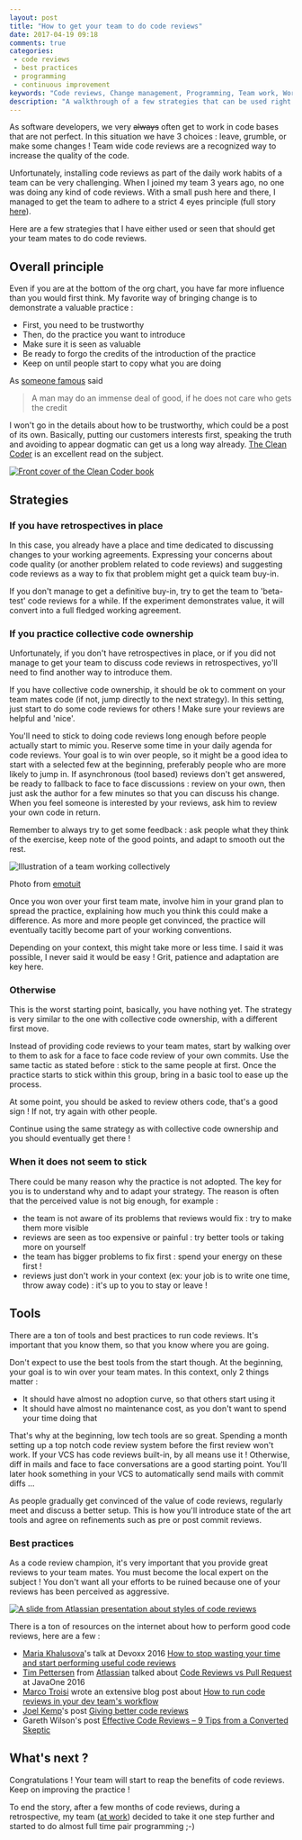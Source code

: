 ```yaml
---
layout: post
title: "How to get your team to do code reviews"
date: 2017-04-19 09:18
comments: true
categories:
 - code reviews
 - best practices
 - programming
 - continuous improvement
keywords: "Code reviews, Change management, Programming, Team work, Working agreements, Continuous Improvement"
description: "A walkthrough of a few strategies that can be used right now to get your team to do regular code reviews"
---
```

As software developers, we very ~~always~~ often get to work in code bases that are not perfect. In this situation we have 3 choices : leave, grumble, or make some changes ! Team wide code reviews are a recognized way to increase the quality of the code.

Unfortunately, installing code reviews as part of the daily work habits of a team can be very challenging. When I joined my team 3 years ago, no one was doing any kind of code reviews. With a small push here and there, I managed to get the team to adhere to a strict 4 eyes principle (full story [here](/from-zero-to-pair-programming-hero/)).

Here are a few strategies that I have either used or seen that should get your team mates to do code reviews.

## Overall principle

Even if you are at the bottom of the org chart, you have far more influence than you would first think. My favorite way of bringing change is to demonstrate a valuable practice :

* First, you need to be trustworthy
* Then, do the practice you want to introduce
* Make sure it is seen as valuable
* Be ready to forgo the credits of the introduction of the practice
* Keep on until people start to copy what you are doing

As [someone famous](http://quoteinvestigator.com/2010/12/21/doing-good-selfless/) said
> A man may do an immense deal of good, if he does not care who gets the credit

I won't go in the details about how to be trustworthy, which could be a post of its own. Basically, putting our customers interests first, speaking the truth and avoiding to appear dogmatic can get us a long way already. [The Clean Coder](https://www.amazon.fr/dp/B0050JLC9Y/ref=dp-kindle-redirect?_encoding=UTF8&btkr=1) is an excellent read on the subject.

[![Front cover of the Clean Coder book](../imgs/2017-04-19-how-to-get-your-team-to-do-code-reviews/clean-coder.jpg)](https://www.amazon.fr/dp/B0050JLC9Y/ref=dp-kindle-redirect?_encoding=UTF8&btkr=1)

## Strategies

### If you have retrospectives in place

In this case, you already have a place and time dedicated to discussing changes to your working agreements. Expressing your concerns about code quality (or another problem related to code reviews) and suggesting code reviews as a way to fix that problem might get a quick team buy-in.

If you don't manage to get a definitive buy-in, try to get the team to 'beta-test' code reviews for a while. If the experiment demonstrates value, it will convert into a full fledged working agreement.

### If you practice collective code ownership

Unfortunately, if you don't have retrospectives in place, or if you did not manage to get your team to discuss code reviews in retrospectives, yo'll need to find another way to introduce them.

If you have collective code ownership, it should be ok to comment on your team mates code (if not, jump directly to the next strategy). In this setting, just start to do some code reviews for others ! Make sure your reviews are helpful and 'nice'.

You'll need to stick to doing code reviews long enough before people actually start to mimic you. Reserve some time in your daily agenda for code reviews. Your goal is to win over people, so it might be a good idea to start with a selected few at the beginning, preferably people who are more likely to jump in. If asynchronous (tool based) reviews don't get answered, be ready to fallback to face to face discussions : review on your own, then just ask the author for a few minutes so that you can discuss his change. When you feel someone is interested by your reviews, ask him to review your own code in return.

Remember to always try to get some feedback : ask people what they think of the exercise, keep note of the good points, and adapt to smooth out the rest.

![Illustration of a team working collectively](../imgs/2017-04-19-how-to-get-your-team-to-do-code-reviews/collective.jpg)<div class="image-credits">Photo from [emotuit](https://www.emotuit.com/blog)</div>

Once you won over your first team mate, involve him in your grand plan to spread the practice, explaining how much you think this could make a difference. As more and more people get convinced, the practice will eventually tacitly become part of your working conventions.

Depending on your context, this might take more or less time. I said it was possible, I never said it would be easy ! Grit, patience and adaptation are key here.

### Otherwise

This is the worst starting point, basically, you have nothing yet. The strategy is very similar to the one with collective code ownership, with a different first move.

Instead of providing code reviews to your team mates, start by walking over to them to ask for a face to face code review of your own commits. Use the same tactic as stated before : stick to the same people at first. Once the practice starts to stick within this group, bring in a basic tool to ease up the process.

At some point, you should be asked to review others code, that's a good sign ! If not, try again with other people.

Continue using the same strategy as with collective code ownership and you should eventually get there !

### When it does not seem to stick

There could be many reason why the practice is not adopted. The key for you is to understand why and to adapt your strategy. The reason is often that the perceived value is not big enough, for example :

* the team is not aware of its problems that reviews would fix : try to make them more visible
* reviews are seen as too expensive or painful : try better tools or taking more on yourself
* the team has bigger problems to fix first : spend your energy on these first !
* reviews just don't work in your context (ex: your job is to write one time, throw away code) : it's up to you to stay or leave !

## Tools

There are a ton of tools and best practices to run code reviews. It's important that you know them, so that you know where you are going.

Don't expect to use the best tools from the start though. At the beginning, your goal is to win over your team mates. In this context, only 2 things matter : 

* It should have almost no adoption curve, so that others start using it
* It should have almost no maintenance cost, as you don't want to spend your time doing that

That's why at the beginning, low tech tools are so great. Spending a month setting up a top notch code review system before the first review won't work. If your VCS has code reviews built-in, by all means use it ! Otherwise, diff in mails and face to face conversations are a good starting point. You'll later hook something in your VCS to automatically send mails with commit diffs ...

As people gradually get convinced of the value of code reviews, regularly meet and discuss a better setup. This is how you'll introduce state of the art tools and agree on refinements such as pre or post commit reviews.

### Best practices

As a code review champion, it's very important that you provide great reviews to your team mates. You must become the local expert on the subject ! You don't want all your efforts to be ruined because one of your reviews has been perceived as aggressive.

[![A slide from Atlassian presentation about styles of code reviews](../imgs/2017-04-19-how-to-get-your-team-to-do-code-reviews/atlassian.jpg)](https://static.rainfocus.com/oracle/oow16/sess/1473264722807001CoS2/ppt/code-reviews-vs-pull-requests.pdf)


There is a ton of resources on the internet about how to perform good code reviews, here are a few :

* [Maria Khalusova](https://twitter.com/mariakhalusova)'s talk at Devoxx 2016 [How to stop wasting your time and start performing useful code reviews](https://www.youtube.com/watch?v=-tcy4z0hszg)
* [Tim Pettersen](https://medium.com/@kannonboy/) from [Atlassian](https://www.atlassian.com) talked about [Code Reviews vs Pull Request](https://static.rainfocus.com/oracle/oow16/sess/1473264722807001CoS2/ppt/code-reviews-vs-pull-requests.pdf) at JavaOne 2016
* [Marco Troisi](http://marcotroisi.com/) wrote an extensive blog post about [How to run code reviews in your dev team's workflow](http://marcotroisi.com/how-run-code-reviews-in-your-workflow/)
* [Joel Kemp](https://medium.com/@mrjoelkemp)'s post [Giving better code reviews](https://medium.com/@mrjoelkemp/giving-better-code-reviews-16109e0fdd36)
* Gareth Wilson's post [Effective Code Reviews – 9 Tips from a Converted Skeptic](https://blog.fogcreek.com/effective-code-reviews-9-tips-from-a-converted-skeptic/)

## What's next ?

Congratulations ! Your team will start to reap the benefits of code reviews. Keep on improving the practice !

To end the story, after a few months of code reviews, during a retrospective, my team ([at work](http://www.murex.com/)) decided to take it one step further and started to do almost full time pair programming ;-)

